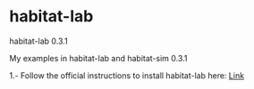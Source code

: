 # habitat-lab
habitat-lab 0.3.1

My examples in habitat-lab and habitat-sim 0.3.1

1.- Follow the official instructions to install habitat-lab here: [Link](https://github.com/facebookresearch/habitat-lab)
